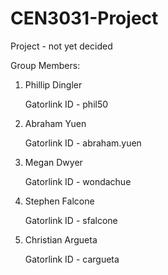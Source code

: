 CEN3031-Project
===============


Project - not yet decided




Group Members:

1. Phillip Dingler

   Gatorlink ID - phil50
   
2. Abraham Yuen

   Gatorlink ID - abraham.yuen
3. Megan Dwyer

   Gatorlink ID - wondachue
   
4. Stephen Falcone
   
   Gatorlink ID - sfalcone

5. Christian Argueta

   Gatorlink ID - cargueta
